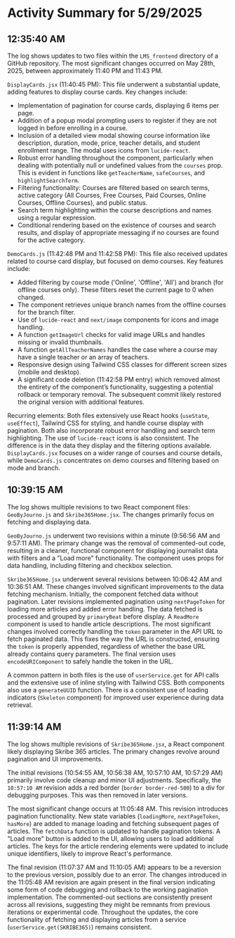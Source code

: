 # Activity Summary for 5/29/2025

## 12:35:40 AM
The log shows updates to two files within the `LMS_frontend` directory of a GitHub repository.  The most significant changes occurred on May 28th, 2025, between approximately 11:40 PM and 11:43 PM.


`DisplayCards.jsx` (11:40:45 PM): This file underwent a substantial update, adding features to display course cards. Key changes include:

*   Implementation of pagination for course cards, displaying 6 items per page.
*   Addition of a popup modal prompting users to register if they are not logged in before enrolling in a course.
*   Inclusion of a detailed view modal showing course information like description, duration, mode, price, teacher details, and student enrollment range.  The modal uses icons from `lucide-react`.
*   Robust error handling throughout the component, particularly when dealing with potentially null or undefined values from the `courses` prop. This is evident in functions like `getTeacherName`, `safeCourses`, and `highlightSearchTerm`.
*   Filtering functionality: Courses are filtered based on search terms, active category (All Courses, Free Courses, Paid Courses, Online Courses, Offline Courses), and public status.
*   Search term highlighting within the course descriptions and names using a regular expression.
*   Conditional rendering based on the existence of courses and search results, and display of appropriate messaging if no courses are found for the active category.


`DemoCards.js` (11:42:48 PM and 11:42:58 PM): This file also received updates related to course card display, but focused on demo courses. Key features include:

*   Added filtering by course mode ('Online', 'Offline', 'All') and branch (for offline courses only).  These filters reset the current page to 0 when changed.
*   The component retrieves unique branch names from the offline courses for the branch filter.
*   Use of `lucide-react` and `next/image` components for icons and image handling.
*   A function `getImageUrl` checks for valid image URLs and handles missing or invalid thumbnails.
*   A function `getAllTeacherNames` handles the case where a course may have a single teacher or an array of teachers.
*   Responsive design using Tailwind CSS classes for different screen sizes (mobile and desktop).
*   A significant code deletion (11:42:58 PM entry) which removed almost the entirety of the component’s functionality, suggesting a potential rollback or temporary removal.  The subsequent commit likely restored the original version with additional features.


Recurring elements: Both files extensively use React hooks (`useState`, `useEffect`),  Tailwind CSS for styling, and handle course display with pagination.  Both also incorporate robust error handling and search term highlighting.  The use of `lucide-react` icons is also consistent.  The difference is in the data they display and the filtering options available.  `DisplayCards.jsx` focuses on a wider range of courses and course details, while `DemoCards.js` concentrates on demo courses and filtering based on mode and branch.


## 10:39:15 AM
The log shows multiple revisions to two React component files: `GeoByJourno.js` and `Skribe365Home.jsx`.  The changes primarily focus on fetching and displaying data.

`GeoByJourno.js` underwent two revisions within a minute (9:56:56 AM and 9:57:11 AM). The primary change was the removal of commented-out code, resulting in a cleaner, functional component for displaying journalist data with filters and a "Load more" functionality.  The component uses props for data handling, including filtering and checkbox selection.

`Skribe365Home.jsx` underwent several revisions between 10:06:42 AM and 10:36:51 AM.  These changes involved significant improvements to the data fetching mechanism.  Initially, the component fetched data without pagination.  Later revisions implemented pagination using `nextPageToken` for loading more articles and added error handling.  The data fetched is processed and grouped by `primaryBeat` before display.  A `ReadMore` component is used to handle article descriptions.  The most significant changes involved correctly handling the `token` parameter in the API URL to fetch paginated data.  This fixes the way the URL is constructed, ensuring the `token` is properly appended, regardless of whether the base URL already contains query parameters. The final version uses `encodeURIComponent` to safely handle the token in the URL.

A common pattern in both files is the use of  `userService.get` for API calls and the extensive use of inline styling with Tailwind CSS. Both components also use a `generateUUID` function.  There is a consistent use of loading indicators (`Skeleton` component) for improved user experience during data retrieval.


## 11:39:14 AM
The log shows multiple revisions of `Skribe365Home.jsx`, a React component likely displaying Skribe 365 articles.  The primary changes revolve around pagination and UI improvements.

The initial revisions (10:54:55 AM, 10:56:38 AM, 10:57:10 AM, 10:57:29 AM)  primarily involve code cleanup and minor UI adjustments.  Specifically, the  `10:57:10 AM` revision adds a red border (`border border-red-500`) to a div for debugging purposes. This was then removed in later versions.

The most significant change occurs at 11:05:48 AM.  This revision introduces pagination functionality.  New state variables (`loadingMore`, `nextPageToken`, `hasMore`) are added to manage loading and fetching subsequent pages of articles. The `fetchData` function is updated to handle pagination tokens. A "Load more" button is added to the UI, allowing users to load additional articles. The keys for the article rendering elements were updated to include unique identifiers, likely to improve React's performance.

The final revision (11:07:37 AM and 11:10:05 AM) appears to be a reversion to the previous version, possibly due to an error.  The changes introduced in the 11:05:48 AM revision are again present in the final version indicating some form of code debugging and rollback to the working pagination implementation.  The commented-out sections are consistently present across all revisions, suggesting they might be remnants from previous iterations or experimental code.  Throughout the updates, the core functionality of fetching and displaying articles from a service (`userService.get(SKRIBE365)`) remains consistent.
